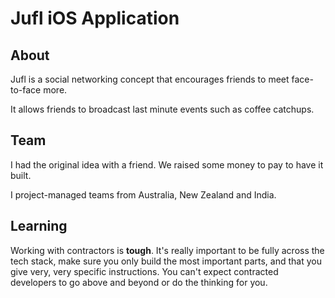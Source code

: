 # Jufl iOS Application

## About

Jufl is a social networking concept that encourages friends to meet face-to-face more. 

It allows friends to broadcast last minute events such as coffee catchups.

## Team

I had the original idea with a friend. We raised some money to pay to have it built.

I project-managed teams from Australia, New Zealand and India.

## Learning

Working with contractors is **tough**. It's really important to be fully across the tech stack, make sure you only build the most important parts, and that you give very, very specific instructions. You can't expect contracted developers to go above and beyond or do the thinking for you.
